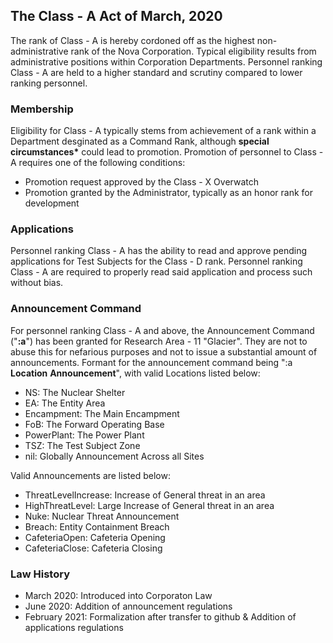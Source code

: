 ## The Class - A Act of March, 2020
The rank of Class - A is hereby cordoned off as the highest non-administrative rank of the Nova Corporation. Typical eligibility results from administrative positions within Corporation Departments. Personnel ranking Class - A are held to a higher standard and scrutiny compared to lower ranking personnel.

### Membership
Eligibility for Class - A typically stems from achievement of a rank within a Department desginated as a Command Rank, although __special circumstances*__ could lead to promotion. Promotion of personnel to Class - A requires one of the following conditions:
- Promotion request approved by the Class - X Overwatch
- Promotion granted by the Administrator, typically as an honor rank for development

### Applications
Personnel ranking Class - A has the ability to read and approve pending applications for Test Subjects for the Class - D rank. Personnel ranking Class - A are required to properly read said application and process such without bias.

### Announcement Command
For personnel ranking Class - A and above, the Announcement Command ("**:a**") has been granted for Research Area - 11 "Glacier". They are not to abuse this for nefarious purposes and not to issue a substantial amount of announcements. Formant for the announcement command being ":a **Location** **Announcement**", with valid Locations listed below:
- NS: The Nuclear Shelter
- EA: The Entity Area
- Encampment: The Main Encampment
- FoB: The Forward Operating Base
- PowerPlant: The Power Plant
- TSZ: The Test Subject Zone
- nil: Globally Announcement Across all Sites 

Valid Announcements are listed below:
- ThreatLevelIncrease: Increase of General threat in an area
- HighThreatLevel: Large Increase of General threat in an area
- Nuke: Nuclear Threat Announcement
- Breach: Entity Containment Breach
- CafeteriaOpen: Cafeteria Opening
- CafeteriaClose: Cafeteria Closing

### Law History
- March 2020: Introduced into Corporaton Law
- June 2020: Addition of announcement regulations
- February 2021: Formalization after transfer to github & Addition of applications regulations

